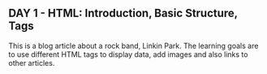 ## DAY 1 - HTML: Introduction, Basic Structure, Tags

This is a blog article about a rock band, Linkin Park.
The learning goals are to use different HTML tags to display data, add images and also links to other articles.

